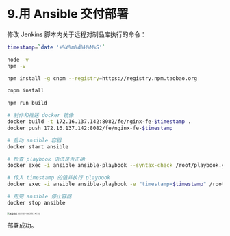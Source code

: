 # 9.用 Ansible 交付部署

修改 Jenkins 脚本内关于远程对制品库执行的命令：

```bash
timestamp=`date '+%Y%m%d%H%M%S'`

node -v
npm -v

npm install -g cnpm --registry=https://registry.npm.taobao.org

cnpm install

npm run build

# 制作和推送 docker 镜像
docker build -t 172.16.137.142:8082/fe/nginx-fe-$timestamp .
docker push 172.16.137.142:8082/fe/nginx-fe-$timestamp

# 启动 ansible 容器
docker start ansible

# 检查 playbook 语法是否正确
docker exec -i ansible ansible-playbook --syntax-check /root/playbook.yml

# 传入 timestamp 的值并执行 playbook
docker exec -i ansible ansible-playbook -e "timestamp=$timestamp" /root/playbook.yml

# 用完 ansible 停止容器
docker stop ansible
```

<img src="https://zwhid.oss-cn-shenzhen.aliyuncs.com/blog/15-47-36-Kkrafc.png" alt="屏幕快照 2021-01-08 下午3.47.25" style="zoom:33%;" />

部署成功。
